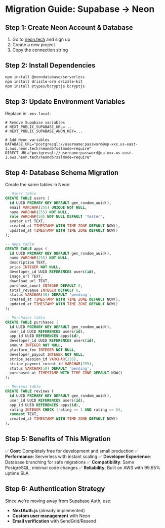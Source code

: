 # Migration Guide: Supabase → Neon

## Step 1: Create Neon Account & Database

1. Go to [neon.tech](https://neon.tech) and sign up
2. Create a new project
3. Copy the connection string

## Step 2: Install Dependencies

```bash
npm install @neondatabase/serverless
npm install drizzle-orm drizzle-kit
npm install @types/bcryptjs bcryptjs
```

## Step 3: Update Environment Variables

Replace in `.env.local`:
```env
# Remove Supabase variables
# NEXT_PUBLIC_SUPABASE_URL=...
# NEXT_PUBLIC_SUPABASE_ANON_KEY=...

# Add Neon variables
DATABASE_URL="postgresql://username:password@ep-xxx.us-east-1.aws.neon.tech/neondb?sslmode=require"
DIRECT_URL="postgresql://username:password@ep-xxx.us-east-1.aws.neon.tech/neondb?sslmode=require"
```

## Step 4: Database Schema Migration

Create the same tables in Neon:

```sql
-- Users table
CREATE TABLE users (
  id UUID PRIMARY KEY DEFAULT gen_random_uuid(),
  email VARCHAR(255) UNIQUE NOT NULL,
  name VARCHAR(255) NOT NULL,
  role VARCHAR(50) NOT NULL DEFAULT 'tester',
  avatar_url TEXT,
  created_at TIMESTAMP WITH TIME ZONE DEFAULT NOW(),
  updated_at TIMESTAMP WITH TIME ZONE DEFAULT NOW()
);

-- Apps table
CREATE TABLE apps (
  id UUID PRIMARY KEY DEFAULT gen_random_uuid(),
  name VARCHAR(255) NOT NULL,
  description TEXT,
  price INTEGER NOT NULL,
  developer_id UUID REFERENCES users(id),
  image_url TEXT,
  download_url TEXT,
  purchase_count INTEGER DEFAULT 0,
  total_revenue INTEGER DEFAULT 0,
  status VARCHAR(50) DEFAULT 'pending',
  created_at TIMESTAMP WITH TIME ZONE DEFAULT NOW(),
  updated_at TIMESTAMP WITH TIME ZONE DEFAULT NOW()
);

-- Purchases table
CREATE TABLE purchases (
  id UUID PRIMARY KEY DEFAULT gen_random_uuid(),
  user_id UUID REFERENCES users(id),
  app_id UUID REFERENCES apps(id),
  developer_id UUID REFERENCES users(id),
  amount INTEGER NOT NULL,
  platform_fee INTEGER NOT NULL,
  developer_payout INTEGER NOT NULL,
  stripe_session_id VARCHAR(255),
  stripe_payment_intent_id VARCHAR(255),
  status VARCHAR(50) DEFAULT 'pending',
  purchased_at TIMESTAMP WITH TIME ZONE DEFAULT NOW()
);

-- Reviews table
CREATE TABLE reviews (
  id UUID PRIMARY KEY DEFAULT gen_random_uuid(),
  user_id UUID REFERENCES users(id),
  app_id UUID REFERENCES apps(id),
  rating INTEGER CHECK (rating >= 1 AND rating <= 5),
  comment TEXT,
  created_at TIMESTAMP WITH TIME ZONE DEFAULT NOW()
);
```

## Step 5: Benefits of This Migration

✅ **Cost**: Completely free for development and small production
✅ **Performance**: Serverless with instant scaling
✅ **Developer Experience**: Database branching for safe migrations
✅ **Compatibility**: Same PostgreSQL, minimal code changes
✅ **Reliability**: Built on AWS with 99.95% uptime SLA

## Step 6: Authentication Strategy

Since we're moving away from Supabase Auth, use:
- **NextAuth.js** (already implemented)
- **Custom user management** with Neon
- **Email verification** with SendGrid/Resend
